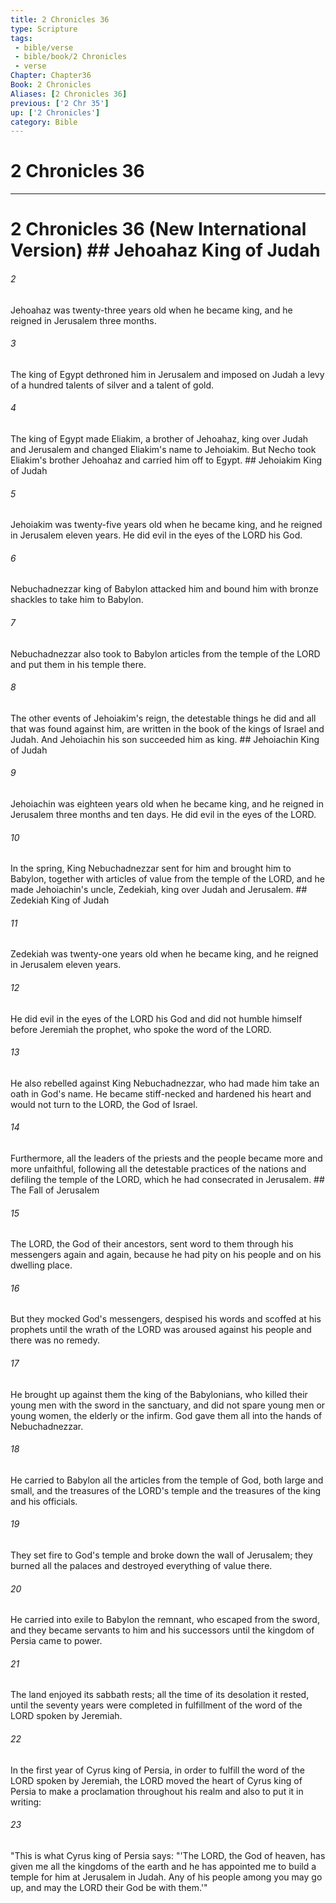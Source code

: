 ```yaml
---
title: 2 Chronicles 36
type: Scripture
tags:
 - bible/verse
 - bible/book/2 Chronicles
 - verse
Chapter: Chapter36
Book: 2 Chronicles
Aliases: [2 Chronicles 36]
previous: ['2 Chr 35']
up: ['2 Chronicles']
category: Bible
---
```

# 2 Chronicles 36

***
# 2 Chronicles 36 (New International Version) ## Jehoahaz King of Judah 

###### 2 
Jehoahaz was twenty-three years old when he became king, and he reigned in Jerusalem three months. 

###### 3 
The king of Egypt dethroned him in Jerusalem and imposed on Judah a levy of a hundred talents of silver and a talent of gold. 

###### 4 
The king of Egypt made Eliakim, a brother of Jehoahaz, king over Judah and Jerusalem and changed Eliakim's name to Jehoiakim. But Necho took Eliakim's brother Jehoahaz and carried him off to Egypt. ## Jehoiakim King of Judah 

###### 5 
Jehoiakim was twenty-five years old when he became king, and he reigned in Jerusalem eleven years. He did evil in the eyes of the LORD his God. 

###### 6 
Nebuchadnezzar king of Babylon attacked him and bound him with bronze shackles to take him to Babylon. 

###### 7 
Nebuchadnezzar also took to Babylon articles from the temple of the LORD and put them in his temple there. 

###### 8 
The other events of Jehoiakim's reign, the detestable things he did and all that was found against him, are written in the book of the kings of Israel and Judah. And Jehoiachin his son succeeded him as king. ## Jehoiachin King of Judah 

###### 9 
Jehoiachin was eighteen years old when he became king, and he reigned in Jerusalem three months and ten days. He did evil in the eyes of the LORD. 

###### 10 
In the spring, King Nebuchadnezzar sent for him and brought him to Babylon, together with articles of value from the temple of the LORD, and he made Jehoiachin's uncle, Zedekiah, king over Judah and Jerusalem. ## Zedekiah King of Judah 

###### 11 
Zedekiah was twenty-one years old when he became king, and he reigned in Jerusalem eleven years. 

###### 12 
He did evil in the eyes of the LORD his God and did not humble himself before Jeremiah the prophet, who spoke the word of the LORD. 

###### 13 
He also rebelled against King Nebuchadnezzar, who had made him take an oath in God's name. He became stiff-necked and hardened his heart and would not turn to the LORD, the God of Israel. 

###### 14 
Furthermore, all the leaders of the priests and the people became more and more unfaithful, following all the detestable practices of the nations and defiling the temple of the LORD, which he had consecrated in Jerusalem. ## The Fall of Jerusalem 

###### 15 
The LORD, the God of their ancestors, sent word to them through his messengers again and again, because he had pity on his people and on his dwelling place. 

###### 16 
But they mocked God's messengers, despised his words and scoffed at his prophets until the wrath of the LORD was aroused against his people and there was no remedy. 

###### 17 
He brought up against them the king of the Babylonians, who killed their young men with the sword in the sanctuary, and did not spare young men or young women, the elderly or the infirm. God gave them all into the hands of Nebuchadnezzar. 

###### 18 
He carried to Babylon all the articles from the temple of God, both large and small, and the treasures of the LORD's temple and the treasures of the king and his officials. 

###### 19 
They set fire to God's temple and broke down the wall of Jerusalem; they burned all the palaces and destroyed everything of value there. 

###### 20 
He carried into exile to Babylon the remnant, who escaped from the sword, and they became servants to him and his successors until the kingdom of Persia came to power. 

###### 21 
The land enjoyed its sabbath rests; all the time of its desolation it rested, until the seventy years were completed in fulfillment of the word of the LORD spoken by Jeremiah. 

###### 22 
In the first year of Cyrus king of Persia, in order to fulfill the word of the LORD spoken by Jeremiah, the LORD moved the heart of Cyrus king of Persia to make a proclamation throughout his realm and also to put it in writing: 

###### 23 
"This is what Cyrus king of Persia says: "'The LORD, the God of heaven, has given me all the kingdoms of the earth and he has appointed me to build a temple for him at Jerusalem in Judah. Any of his people among you may go up, and may the LORD their God be with them.'" 
